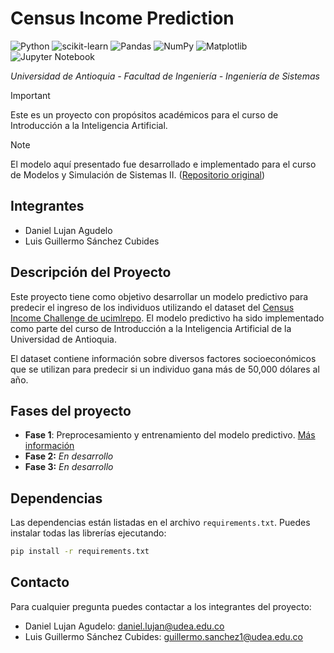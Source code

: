 # Census Income Prediction

![Python](https://img.shields.io/badge/python-3670A0?style=for-the-badge&logo=python&logoColor=ffdd54) ![scikit-learn](https://img.shields.io/badge/scikit--learn-%23F7931E.svg?style=for-the-badge&logo=scikit-learn&logoColor=white) ![Pandas](https://img.shields.io/badge/pandas-%23150458.svg?style=for-the-badge&logo=pandas&logoColor=white) ![NumPy](https://img.shields.io/badge/numpy-%23013243.svg?style=for-the-badge&logo=numpy&logoColor=white) ![Matplotlib](https://img.shields.io/badge/Matplotlib-%23ffffff.svg?style=for-the-badge&logo=Matplotlib&logoColor=black) ![Jupyter Notebook](https://img.shields.io/badge/jupyter-%23FA0F00.svg?style=for-the-badge&logo=jupyter&logoColor=white)

_Universidad de Antioquia - Facultad de Ingeniería - Ingeniería de Sistemas_

> [!IMPORTANT]  
> Este es un proyecto con propósitos académicos para el curso de Introducción a la Inteligencia Artificial.

> [!NOTE]  
> El modelo aquí presentado fue desarrollado e implementado para el curso de Modelos y Simulación de Sistemas II. ([Repositorio original](https://github.com/daniel-lujan/income-prediction))

## **Integrantes**

- Daniel Lujan Agudelo
- Luis Guillermo Sánchez Cubides

## **Descripción del Proyecto**

Este proyecto tiene como objetivo desarrollar un modelo predictivo para predecir el ingreso de los individuos utilizando el dataset del [Census Income Challenge de ucimlrepo](https://archive.ics.uci.edu/dataset/20/census+income). El modelo predictivo ha sido implementado como parte del curso de Introducción a la Inteligencia Artificial de la Universidad de Antioquia.

El dataset contiene información sobre diversos factores socioeconómicos que se utilizan para predecir si un individuo gana más de 50,000 dólares al año.

## **Fases del proyecto**

- **Fase 1**: Preprocesamiento y entrenamiento del modelo predictivo. [Más información](https://github.com/daniel-lujan/intro-ia-project/tree/main/fase-1)
- **Fase 2:** _En desarrollo_
- **Fase 3:** _En desarrollo_

## **Dependencias**

Las dependencias están listadas en el archivo `requirements.txt`. Puedes instalar todas las librerías ejecutando:

```bash
pip install -r requirements.txt
```

## **Contacto**

Para cualquier pregunta puedes contactar a los integrantes del proyecto:

- Daniel Lujan Agudelo: [daniel.lujan@udea.edu.co](mailto:daniel.lujan@udea.edu.co)
- Luis Guillermo Sánchez Cubides: [guillermo.sanchez1@udea.edu.co](mailto:guillermo.sanchez1@udea.edu.co)
